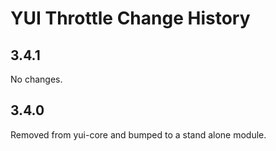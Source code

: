 YUI Throttle Change History
===========================

3.4.1
-----

No changes.

3.4.0
-----

Removed from yui-core and bumped to a stand alone module.

